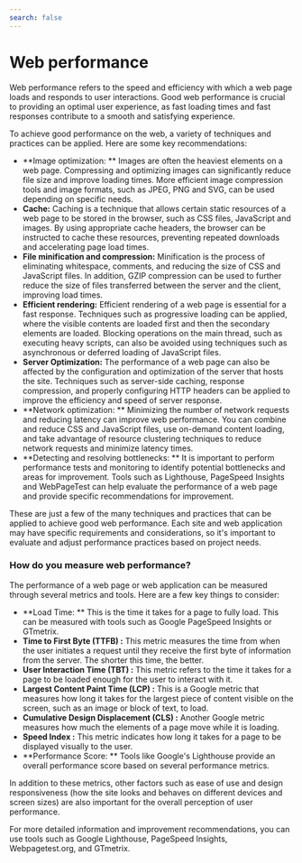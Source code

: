 ```yaml
---
search: false
---
```


# Web performance

Web performance refers to the speed and efficiency with which a web page loads and responds to user interactions. Good web performance is crucial to providing an optimal user experience, as fast loading times and fast responses contribute to a smooth and satisfying experience.

To achieve good performance on the web, a variety of techniques and practices can be applied. Here are some key recommendations:

- **Image optimization: ** Images are often the heaviest elements on a web page. Compressing and optimizing images can significantly reduce file size and improve loading times. More efficient image compression tools and image formats, such as JPEG, PNG and SVG, can be used depending on specific needs.
- **Cache:** Caching is a technique that allows certain static resources of a web page to be stored in the browser, such as CSS files, JavaScript and images. By using appropriate cache headers, the browser can be instructed to cache these resources, preventing repeated downloads and accelerating page load times.
- **File minification and compression:** Minification is the process of eliminating whitespace, comments, and reducing the size of CSS and JavaScript files. In addition, GZIP compression can be used to further reduce the size of files transferred between the server and the client, improving load times.
- **Efficient rendering:** Efficient rendering of a web page is essential for a fast response. Techniques such as progressive loading can be applied, where the visible contents are loaded first and then the secondary elements are loaded. Blocking operations on the main thread, such as executing heavy scripts, can also be avoided using techniques such as asynchronous or deferred loading of JavaScript files.
- **Server Optimization:** The performance of a web page can also be affected by the configuration and optimization of the server that hosts the site. Techniques such as server-side caching, response compression, and properly configuring HTTP headers can be applied to improve the efficiency and speed of server response.
- **Network optimization: ** Minimizing the number of network requests and reducing latency can improve web performance. You can combine and reduce CSS and JavaScript files, use on-demand content loading, and take advantage of resource clustering techniques to reduce network requests and minimize latency times.
- **Detecting and resolving bottlenecks: ** It is important to perform performance tests and monitoring to identify potential bottlenecks and areas for improvement. Tools such as Lighthouse, PageSpeed Insights and WebPageTest can help evaluate the performance of a web page and provide specific recommendations for improvement.

These are just a few of the many techniques and practices that can be applied to achieve good web performance. Each site and web application may have specific requirements and considerations, so it's important to evaluate and adjust performance practices based on project needs.

### How do you measure web performance?

The performance of a web page or web application can be measured through several metrics and tools. Here are a few key things to consider:

- **Load Time: ** This is the time it takes for a page to fully load. This can be measured with tools such as Google PageSpeed Insights or GTmetrix.
- **Time to First Byte (TTFB) :** This metric measures the time from when the user initiates a request until they receive the first byte of information from the server. The shorter this time, the better.
- **User Interaction Time (TBT) :** This metric refers to the time it takes for a page to be loaded enough for the user to interact with it.
- **Largest Content Paint Time (LCP) :** This is a Google metric that measures how long it takes for the largest piece of content visible on the screen, such as an image or block of text, to load.
- **Cumulative Design Displacement (CLS) :** Another Google metric measures how much the elements of a page move while it is loading.
- **Speed Index :** This metric indicates how long it takes for a page to be displayed visually to the user.
- **Performance Score: ** Tools like Google's Lighthouse provide an overall performance score based on several performance metrics.

In addition to these metrics, other factors such as ease of use and design responsiveness (how the site looks and behaves on different devices and screen sizes) are also important for the overall perception of user performance.

For more detailed information and improvement recommendations, you can use tools such as Google Lighthouse, PageSpeed Insights, Webpagetest.org, and GTmetrix.